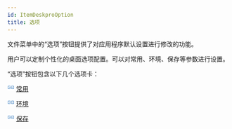 ```yaml
---
id: ItemDeskproOption
title: 选项
---
```

文件菜单中的“选项”按钮提供了对应用程序默认设置进行修改的功能。

用户可以定制个性化的桌面选项配置。可以对常用、环境、保存等参数进行设置。

“选项”按钮包含以下几个选项卡：

![](img/smalltitle.png) [常用](General.htm)

![](img/smalltitle.png) [环境](Environment.htm)

![](img/smalltitle.png) [保存](AutoSave.html)


